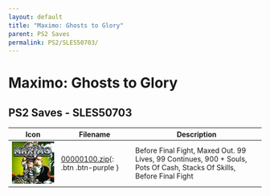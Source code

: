 ```yaml
---
layout: default
title: "Maximo: Ghosts to Glory"
parent: PS2 Saves
permalink: PS2/SLES50703/
---
```

# Maximo: Ghosts to Glory

## PS2 Saves - SLES50703

| Icon | Filename | Description |
|------|----------|-------------|
| ![Maximo: Ghosts to Glory](icon0.png) | [00000100.zip](00000100.zip){: .btn .btn-purple } | Before Final Fight, Maxed Out. 99 Lives, 99 Continues, 900 + Souls, Pots Of Cash, Stacks Of Skills, Before Final Fight |
